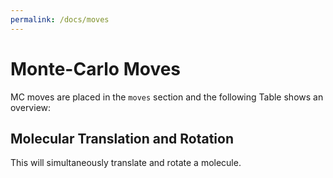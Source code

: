 ```yaml
---
permalink: /docs/moves
---
```


# Monte-Carlo Moves

MC moves are placed in the `moves` section and the following Table shows an overview:

## Molecular Translation and Rotation

This will simultaneously translate and rotate a molecule.

